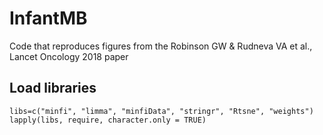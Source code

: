 # InfantMB
Code that reproduces figures from the Robinson GW &amp; Rudneva VA et al., Lancet Oncology 2018 paper


## Load libraries

``
libs=c("minfi", "limma", "minfiData", "stringr", "Rtsne", "weights")
lapply(libs, require, character.only = TRUE)
``


